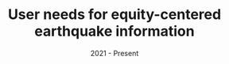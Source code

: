 ---
slug: "userneeds-equity-earthquakeinfo" # match folder label name
date: "2021 - Present"
topics: ["impact", "equity"]
locations: ["global"]
methods: [ "qualitative-methods"]
members: ["sabine-loos", "marisa-macias", "madeline-karr", "elijah-knodel", "david-wald", "kristin-ludwig", "lori-peek", "jocelyn-west"] # insert your slug here, e.g., "sabine-loos"
content: ["usgs-esc", "UR22-EqRisk", "macias-mines-symposium"]
title: "User needs for equity-centered earthquake information" # insert title here
thumbnail: "/img/proj-userNeedsUSGS.png"
description: "USGS" # insert a one sentence description here
---